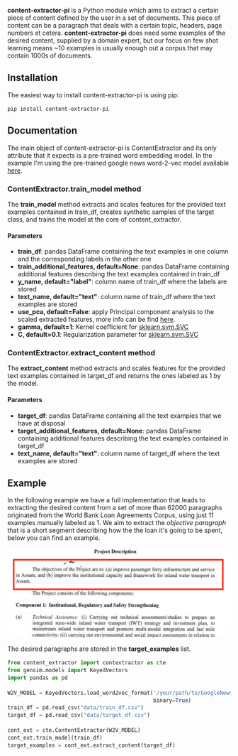 **content-extractor-pi** is a Python module which aims
to extract a certain piece of content defined by the user in a set of documents. 
This piece of content can be a paragraph that deals with a certain topic, 
headers, page numbers et cetera. **content-extractor-pi** does need some examples of the desired 
content, supplied by a domain expert, but our focus on few shot learning means ~10 
examples is usually enough out a corpus that may contain 1000s of documents. 

Installation
------------

The easiest way to install content-extractor-pi is using pip:

    pip install content-extractor-pi

Documentation
------------
The main object of content-extractor-pi is ContentExtractor and its only attribute that it expects 
is a pre-trained word embedding model. In the example I'm using the pre-trained
google news word-2-vec model available [here](https://drive.google.com/file/d/0B7XkCwpI5KDYNlNUTTlSS21pQmM/edit?usp=sharing).

### ContentExtractor.train_model method  

The **train_model** method extracts and scales features for the provided text examples contained
in train_df, creates synthetic samples of the target class, and trains
the model at the core of content_extractor.

#### Parameters

- **train_df**: pandas DataFrame containing the text examples in one column and the corresponding 
  labels in the other one
- **train_additional_features, default=None**: pandas DataFrame containing additional features 
  describing the text examples contained in train_df
- **y_name, default="label"**: column name of train_df where the labels are stored
- **text_name, default="text"**: column name of train_df where the text examples are stored
- **use_pca, default=False**: apply Principal component analysis to the scaled extracted features,
  more info can be find [here](https://scikit-learn.org/stable/modules/generated/sklearn.decomposition.PCA.html).
- **gamma, default=1**: Kernel coefficient for [sklearn.svm.SVC](https://scikit-learn.org/stable/modules/generated/sklearn.svm.SVC.html)
- **C, default=0.1**: Regularization parameter for [sklearn.svm.SVC](https://scikit-learn.org/stable/modules/generated/sklearn.svm.SVC.html)

### ContentExtractor.extract_content method  

The **extract_content** method extracts and scales features for the provided text examples
contained in target_df and returns the ones labeled as 1 by the model. 

#### Parameters
- **target_df**: pandas DataFrame containing all the text examples that we have at disposal
- **target_additional_features, default=None**: pandas DataFrame containing additional features 
  describing the text examples contained in target_df
- **text_name, default="text"**: column name of target_df where the text examples are stored

Example
------------
In the following example we have a full implementation that leads to extracting the desired 
content from a set of more than 62000 paragraphs originated from the World Bank Loan Agreements
Corpus, using just 11 examples manually labeled as 1. We aim to extract the *objective paragraph*
that is a short segment describing how the the loan it's going to be spent, below you can find an 
example.

<p align="center"><img src="https://github.com/paoloitaliani/content-extractor-pi/raw/master/images/image1.png" width=600></p>

The desired paragraphs are stored in the **target_examples** list.
```python
from content_extractor import contextractor as cte
from gensim.models import KeyedVectors
import pandas as pd

W2V_MODEL = KeyedVectors.load_word2vec_format('/your/path/to/GoogleNews-vectors-negative300.bin.gz',
                                              binary=True)
train_df = pd.read_csv("data/train_df.csv")
target_df = pd.read_csv("data/target_df.csv")

cont_ext = cte.ContentExtractor(W2V_MODEL)
cont_ext.train_model(train_df)
target_examples = cont_ext.extract_content(target_df)
```